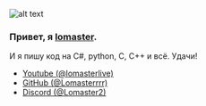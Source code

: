 ![alt text](https://i.imgur.com/NrNfKr1.png)
### Привет, я [lomaster](https://github.com/Lomasterrrr).
И я пишу код на C#, python, C, C++ и всё.
Удачи!

- [Youtube (@lomasterlive)](https://www.youtube.com/@lomasterlive)
- [GitHub (@Lomasterrrr)](https://github.com/Lomasterrrr)
- [Discord (@Lomaster2)](https://discordapp.com/users/972980423930036284)
